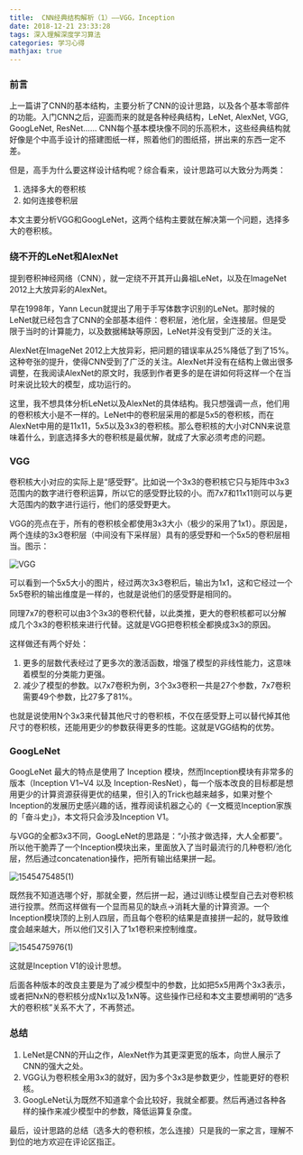 ```yaml
---
title:  CNN经典结构解析（1）——VGG，Inception
date: 2018-12-21 23:33:28
tags: 深入理解深度学习算法
categories: 学习心得
mathjax: true
---
```



### 前言

上一篇讲了CNN的基本结构，主要分析了CNN的设计思路，以及各个基本零部件的功能。入门CNN之后，迎面而来的就是各种经典结构，LeNet, AlexNet, VGG, GoogLeNet, ResNet…… CNN每个基本模块像不同的乐高积木，这些经典结构就好像是个中高手设计的搭建图纸一样，照着他们的图纸搭，拼出来的东西一定不差。

但是，高手为什么要这样设计结构呢？综合看来，设计思路可以大致分为两类：

1. 选择多大的卷积核
2. 如何连接卷积层

本文主要分析VGG和GoogLeNet，这两个结构主要就在解决第一个问题，选择多大的卷积核。

### 绕不开的LeNet和AlexNet

提到卷积神经网络（CNN），就一定绕不开其开山鼻祖LeNet，以及在ImageNet 2012上大放异彩的AlexNet。

早在1998年，Yann Lecun就提出了用于手写体数字识别的LeNet。那时候的LeNet就已经包含了CNN的全部基本组件：卷积层，池化层，全连接层。但是受限于当时的计算能力，以及数据稀缺等原因，LeNet并没有受到广泛的关注。

AlexNet在ImageNet 2012上大放异彩，把问题的错误率从25%降低了到了15%。这种夸张的提升，使得CNN受到了广泛的关注。AlexNet并没有在结构上做出很多调整，在我阅读AlexNet的原文时，我感到作者更多的是在讲如何将这样一个在当时来说比较大的模型，成功运行的。

这里，我不想具体分析LeNet以及AlexNet的具体结构。我只想强调一点，他们用的卷积核大小是不一样的。LeNet中的卷积层采用的都是5x5的卷积核，而在AlexNet中用的是11x11，5x5以及3x3的卷积核。那么卷积核的大小对CNN来说意味着什么，到底选择多大的卷积核是最优解，就成了大家必须考虑的问题。

### VGG

卷积核大小对应的实际上是“感受野”。比如说一个3x3的卷积核它只与矩阵中3x3范围内的数字进行卷积运算，所以它的感受野比较的小。而7x7和11x11则可以与更大范围内的数字进行运行，他们的感受野更大。

VGG的亮点在于，所有的卷积核全都使用3x3大小（极少的采用了1x1）。原因是，两个连续的3x3卷积层（中间没有下采样层）具有的感受野和一个5x5的卷积层相当。图示：

![VGG](C:\Users\Magina507\Desktop\VGG.jpg)

可以看到一个5x5大小的图片，经过两次3x3卷积后，输出为1x1，这和它经过一个5x5卷积的输出维度是一样的，也就是说他们的感受野是相同的。

同理7x7的卷积可以由3个3x3的卷积代替，以此类推，更大的卷积核都可以分解成几个3x3的卷积核来进行代替。这就是VGG把卷积核全都换成3x3的原因。

这样做还有两个好处：

1. 更多的层数代表经过了更多次的激活函数，增强了模型的非线性能力，这意味着模型的分类能力更强。
2. 减少了模型的参数。以7x7卷积为例，3个3x3卷积一共是27个参数，7x7卷积需要49个参数，比27多了81%。

也就是说使用N个3x3来代替其他尺寸的卷积核，不仅在感受野上可以替代掉其他尺寸的卷积核，还能用更少的参数获得更多的性能。这就是VGG结构的优势。

### GoogLeNet

GoogLeNet 最大的特点是使用了 Inception 模块，然而Inception模块有非常多的版本（Inception V1~V4 以及 Inception-ResNet），每一个版本改良的目标都是想用更少的计算资源获得更优的结果，但引入的Trick也越来越多，如果对整个Inception的发展历史感兴趣的话，推荐阅读机器之心的《一文概览Inception家族的「奋斗史」》，本文将只会涉及Inception V1。

与VGG的全都3x3不同，GoogLeNet的思路是：“小孩才做选择，大人全都要”。所以他干脆弄了一个Inception模块出来，里面放入了当时最流行的几种卷积/池化层，然后通过concatenation操作，把所有输出结果拼一起。

![1545475485(1)](C:\Users\Magina507\Desktop\1545475485(1).jpg)

既然我不知道选哪个好，那就全要，然后拼一起，通过训练让模型自己去对卷积核进行投票。然而这样做有一个显而易见的缺点->消耗大量的计算资源。一个Inception模块顶的上别人四层，而且每个卷积的结果是直接拼一起的，就导致维度会越来越大，所以他们又引入了1x1卷积来控制维度。

![1545475976(1)](C:\Users\Magina507\Desktop\1545475976(1).jpg)

这就是Inception V1的设计思想。

后面各种版本的改良主要是为了减少模型中的参数，比如把5x5用两个3x3表示，或者把NxN的卷积核分成Nx1以及1xN等。这些操作已经和本文主要想阐明的“选多大的卷积核”关系不大了，不再赘述。

### 总结

1. LeNet是CNN的开山之作，AlexNet作为其更深更宽的版本，向世人展示了CNN的强大之处。
2. VGG认为卷积核全用3x3的就好，因为多个3x3是参数更少，性能更好的卷积核。
3. GoogLeNet认为既然不知道拿个会比较好，我就全都要。然后再通过各种各样的操作来减少模型中的参数，降低运算复杂度。

最后，设计思路的总结（选多大的卷积核，怎么连接）只是我的一家之言，理解不到位的地方欢迎在评论区指正。